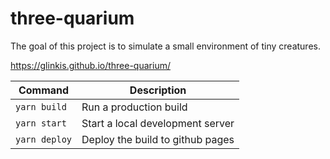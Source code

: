 # three-quarium

The goal of this project is to simulate a small environment of tiny creatures.

<https://glinkis.github.io/three-quarium/>

| Command       | Description                      |
| ------------- | -------------------------------- |
| `yarn build`  | Run a production build           |
| `yarn start`  | Start a local development server |
| `yarn deploy` | Deploy the build to github pages |
